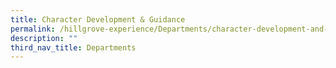 ```yaml
---
title: Character Development & Guidance
permalink: /hillgrove-experience/Departments/character-development-and-guidance/
description: ""
third_nav_title: Departments
---
```

